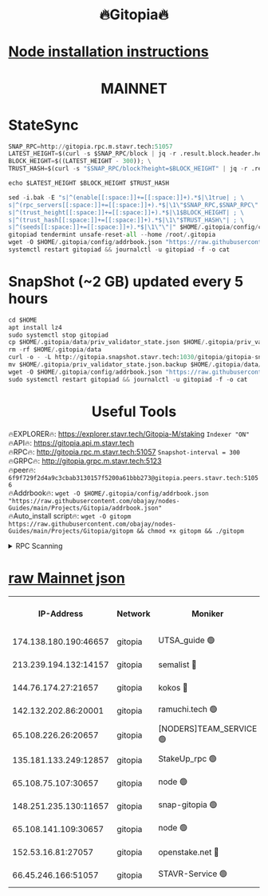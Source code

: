 <h1 align="center"> 🔥Gitopia🔥</h1>

[Node installation instructions](https://github.com/obajay/nodes-Guides/tree/main/Projects/Gitopia)
=

<h1 align="center"> MAINNET</h1>

# StateSync
```python
SNAP_RPC=http://gitopia.rpc.m.stavr.tech:51057
LATEST_HEIGHT=$(curl -s $SNAP_RPC/block | jq -r .result.block.header.height); \
BLOCK_HEIGHT=$((LATEST_HEIGHT - 300)); \
TRUST_HASH=$(curl -s "$SNAP_RPC/block?height=$BLOCK_HEIGHT" | jq -r .result.block_id.hash)

echo $LATEST_HEIGHT $BLOCK_HEIGHT $TRUST_HASH

sed -i.bak -E "s|^(enable[[:space:]]+=[[:space:]]+).*$|\1true| ; \
s|^(rpc_servers[[:space:]]+=[[:space:]]+).*$|\1\"$SNAP_RPC,$SNAP_RPC\"| ; \
s|^(trust_height[[:space:]]+=[[:space:]]+).*$|\1$BLOCK_HEIGHT| ; \
s|^(trust_hash[[:space:]]+=[[:space:]]+).*$|\1\"$TRUST_HASH\"| ; \
s|^(seeds[[:space:]]+=[[:space:]]+).*$|\1\"\"|" $HOME/.gitopia/config/config.toml
gitopiad tendermint unsafe-reset-all --home /root/.gitopia
wget -O $HOME/.gitopia/config/addrbook.json "https://raw.githubusercontent.com/obajay/nodes-Guides/main/Projects/Gitopia/addrbook.json"
systemctl restart gitopiad && journalctl -u gitopiad -f -o cat
```
# SnapShot (~2 GB) updated every 5 hours
```python
cd $HOME
apt install lz4
sudo systemctl stop gitopiad
cp $HOME/.gitopia/data/priv_validator_state.json $HOME/.gitopia/priv_validator_state.json.backup
rm -rf $HOME/.gitopia/data
curl -o - -L http://gitopia.snapshot.stavr.tech:1030/gitopia/gitopia-snap.tar.lz4 | lz4 -c -d - | tar -x -C $HOME/.gitopia --strip-components 2
mv $HOME/.gitopia/priv_validator_state.json.backup $HOME/.gitopia/data/priv_validator_state.json
wget -O $HOME/.gitopia/config/addrbook.json "https://raw.githubusercontent.com/obajay/nodes-Guides/main/Projects/Gitopia/addrbook.json"
sudo systemctl restart gitopiad && journalctl -u gitopiad -f -o cat
```
 <h1 align="center"> Useful Tools</h1>

🔥EXPLORER🔥:      https://explorer.stavr.tech/Gitopia-M/staking  `Indexer "ON"` \
🔥API🔥: 			 		 https://gitopia.api.m.stavr.tech \
🔥RPC🔥:           http://gitopia.rpc.m.stavr.tech:51057              `Snapshot-interval = 300` \
🔥GRPC🔥:          http://gitopia.grpc.m.stavr.tech:5123 \
🔥peer🔥:					 `6f9f729f2d4a9c3cbab3130157f5200a61bbb273@gitopia.peers.stavr.tech:51056` \
🔥Addrbook🔥:    ```wget -O $HOME/.gitopia/config/addrbook.json "https://raw.githubusercontent.com/obajay/nodes-Guides/main/Projects/Gitopia/addrbook.json"``` \
🔥Auto_install script🔥: ```wget -O gitopm https://raw.githubusercontent.com/obajay/nodes-Guides/main/Projects/Gitopia/gitopm && chmod +x gitopm && ./gitopm```


<details>
<summary>RPC Scanning</summary>

<h2 align="center"> We scan nodes in real time every 4 hours. And we provide the final result of RPC endpoints.
We cannot influence the operation of these nodes in any way. </h2>


```python
If Voting Power is higher than 0 --> then the Node is a validator of the network and may be subject to attack and be a potential threat to the chain.
```
```python
We marked such validators with a red symbol
```

</details>

[raw Mainnet json](https://rpc-check.gitopm.stavr.tech/gitopm/rpc-gitopm-result.json)
=

<table><tr><th>IP-Address</th><th>Network</th><th>Moniker</th><th>Latest Block Height</th><th>Earliest Block Height</th><th>Catching Up</th><th>Tx Index</th><th>Voting Power</th><th>Scan Time</th></tr><tr><td>174.138.180.190:46657</td><td>gitopia</td><td>UTSA_guide 🟢</td><td>10736169</td><td>6071990</td><td>False</td><td>on</td><td>0</td><td>2023-12-16T09:46:47.434989445UTC</td></tr><tr><td>213.239.194.132:14157</td><td>gitopia</td><td>semalist 🔴</td><td>10736179</td><td>6071990</td><td>False</td><td>off</td><td>429563</td><td>2023-12-16T09:47:04.747487709UTC</td></tr><tr><td>144.76.174.27:21657</td><td>gitopia</td><td>kokos 🔴</td><td>10736189</td><td>6071990</td><td>False</td><td>off</td><td>936373</td><td>2023-12-16T09:47:20.647052008UTC</td></tr><tr><td>142.132.202.86:20001</td><td>gitopia</td><td>ramuchi.tech 🟢</td><td>10736188</td><td>6548337</td><td>False</td><td>on</td><td>0</td><td>2023-12-16T09:47:17.896917132UTC</td></tr><tr><td>65.108.226.26:20657</td><td>gitopia</td><td>[NODERS]TEAM_SERVICE 🟢</td><td>10736199</td><td>6846001</td><td>False</td><td>on</td><td>0</td><td>2023-12-16T09:47:37.769147148UTC</td></tr><tr><td>135.181.133.249:12857</td><td>gitopia</td><td>StakeUp_rpc 🟢</td><td>10736188</td><td>8010001</td><td>False</td><td>on</td><td>0</td><td>2023-12-16T09:47:18.255959709UTC</td></tr><tr><td>65.108.75.107:30657</td><td>gitopia</td><td>node 🟢</td><td>10736195</td><td>8802845</td><td>False</td><td>on</td><td>0</td><td>2023-12-16T09:47:29.196441713UTC</td></tr><tr><td>148.251.235.130:11657</td><td>gitopia</td><td>snap-gitopia 🟢</td><td>10736186</td><td>9516001</td><td>False</td><td>on</td><td>0</td><td>2023-12-16T09:47:15.595809240UTC</td></tr><tr><td>65.108.141.109:30657</td><td>gitopia</td><td>node 🟢</td><td>10736186</td><td>10145845</td><td>False</td><td>on</td><td>0</td><td>2023-12-16T09:47:15.340522433UTC</td></tr><tr><td>152.53.16.81:27057</td><td>gitopia</td><td>openstake.net 🔴</td><td>10736164</td><td>10455001</td><td>False</td><td>off</td><td>5845</td><td>2023-12-16T09:46:38.551769379UTC</td></tr><tr><td>66.45.246.166:51057</td><td>gitopia</td><td>STAVR-Service 🟢</td><td>10736162</td><td>10725001</td><td>False</td><td>on</td><td>0</td><td>2023-12-16T09:46:56.222291276UTC</td></tr></table>
